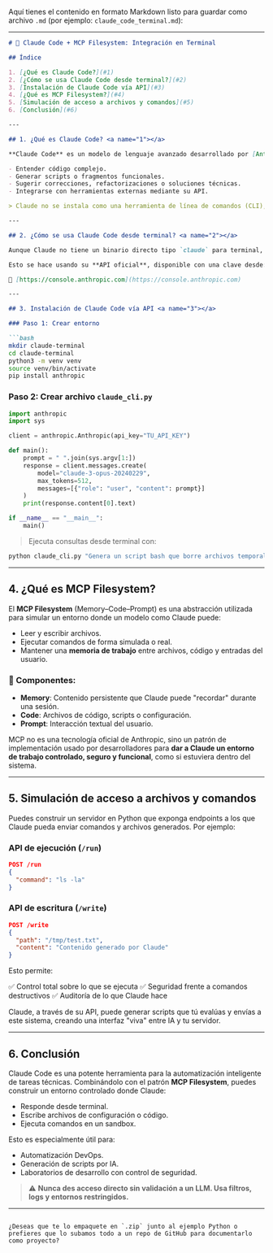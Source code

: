 
Aquí tienes el contenido en formato Markdown listo para guardar como archivo `.md` (por ejemplo: `claude_code_terminal.md`):

---

````markdown
# 📘 Claude Code + MCP Filesystem: Integración en Terminal

## Índice

1. [¿Qué es Claude Code?](#1)
2. [¿Cómo se usa Claude Code desde terminal?](#2)
3. [Instalación de Claude Code vía API](#3)
4. [¿Qué es MCP Filesystem?](#4)
5. [Simulación de acceso a archivos y comandos](#5)
6. [Conclusión](#6)

---

## 1. ¿Qué es Claude Code? <a name="1"></a>

**Claude Code** es un modelo de lenguaje avanzado desarrollado por [Anthropic](https://www.anthropic.com) especializado en tareas de programación y asistencia técnica. A diferencia de otros modelos, Claude está diseñado para:

- Entender código complejo.
- Generar scripts o fragmentos funcionales.
- Sugerir correcciones, refactorizaciones o soluciones técnicas.
- Integrarse con herramientas externas mediante su API.

> Claude no se instala como una herramienta de línea de comandos (CLI), sino que se accede a través de **su API HTTP**, lo que permite integrarlo en cualquier sistema.

---

## 2. ¿Cómo se usa Claude Code desde terminal? <a name="2"></a>

Aunque Claude no tiene un binario directo tipo `claude` para terminal, puedes **crear un pequeño cliente CLI personalizado** que envíe preguntas a Claude y reciba respuestas. 

Esto se hace usando su **API oficial**, disponible con una clave desde:

📎 [https://console.anthropic.com](https://console.anthropic.com)

---

## 3. Instalación de Claude Code vía API <a name="3"></a>

### Paso 1: Crear entorno

```bash
mkdir claude-terminal
cd claude-terminal
python3 -m venv venv
source venv/bin/activate
pip install anthropic
````

### Paso 2: Crear archivo `claude_cli.py`

```python
import anthropic
import sys

client = anthropic.Anthropic(api_key="TU_API_KEY")

def main():
    prompt = " ".join(sys.argv[1:])
    response = client.messages.create(
        model="claude-3-opus-20240229",
        max_tokens=512,
        messages=[{"role": "user", "content": prompt}]
    )
    print(response.content[0].text)

if __name__ == "__main__":
    main()
```

> Ejecuta consultas desde terminal con:

```bash
python claude_cli.py "Genera un script bash que borre archivos temporales en /tmp"
```

---

## 4. ¿Qué es MCP Filesystem? <a name="4"></a>

El **MCP Filesystem** (Memory–Code–Prompt) es una abstracción utilizada para simular un entorno donde un modelo como Claude puede:

* Leer y escribir archivos.
* Ejecutar comandos de forma simulada o real.
* Mantener una **memoria de trabajo** entre archivos, código y entradas del usuario.

### 🧠 Componentes:

* **Memory**: Contenido persistente que Claude puede "recordar" durante una sesión.
* **Code**: Archivos de código, scripts o configuración.
* **Prompt**: Interacción textual del usuario.

MCP no es una tecnología oficial de Anthropic, sino un patrón de implementación usado por desarrolladores para **dar a Claude un entorno de trabajo controlado, seguro y funcional**, como si estuviera dentro del sistema.

---

## 5. Simulación de acceso a archivos y comandos <a name="5"></a>

Puedes construir un servidor en Python que exponga endpoints a los que Claude pueda enviar comandos y archivos generados. Por ejemplo:

### API de ejecución (`/run`)

```json
POST /run
{
  "command": "ls -la"
}
```

### API de escritura (`/write`)

```json
POST /write
{
  "path": "/tmp/test.txt",
  "content": "Contenido generado por Claude"
}
```

Esto permite:

✅ Control total sobre lo que se ejecuta
✅ Seguridad frente a comandos destructivos
✅ Auditoría de lo que Claude hace

Claude, a través de su API, puede generar scripts que tú evalúas y envías a este sistema, creando una interfaz "viva" entre IA y tu servidor.

---

## 6. Conclusión <a name="6"></a>

Claude Code es una potente herramienta para la automatización inteligente de tareas técnicas. Combinándolo con el patrón **MCP Filesystem**, puedes construir un entorno controlado donde Claude:

* Responde desde terminal.
* Escribe archivos de configuración o código.
* Ejecuta comandos en un sandbox.

Esto es especialmente útil para:

* Automatización DevOps.
* Generación de scripts por IA.
* Laboratorios de desarrollo con control de seguridad.

> ⚠️ **Nunca des acceso directo sin validación a un LLM. Usa filtros, logs y entornos restringidos.**

---

```

¿Deseas que te lo empaquete en `.zip` junto al ejemplo Python o prefieres que lo subamos todo a un repo de GitHub para documentarlo como proyecto?
```
